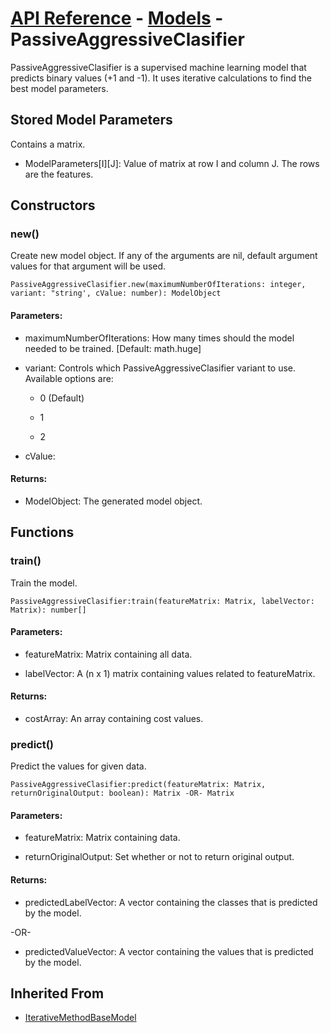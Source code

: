 # [API Reference](../../API.md) - [Models](../Models.md) - PassiveAggressiveClasifier

PassiveAggressiveClasifier is a supervised machine learning model that predicts binary values (+1 and -1). It uses iterative calculations to find the best model parameters.

## Stored Model Parameters

Contains a matrix.  

* ModelParameters[I][J]: Value of matrix at row I and column J. The rows are the features.

## Constructors

### new()

Create new model object. If any of the arguments are nil, default argument values for that argument will be used.

```
PassiveAggressiveClasifier.new(maximumNumberOfIterations: integer, variant: "string', cValue: number): ModelObject
```

#### Parameters:

* maximumNumberOfIterations: How many times should the model needed to be trained. [Default: math.huge]

* variant: Controls which PassiveAggressiveClasifier variant to use. Available options are:

    * 0 (Default)
 
    * 1
 
    * 2

* cValue:

#### Returns:

* ModelObject: The generated model object.

## Functions

### train()

Train the model.

```
PassiveAggressiveClasifier:train(featureMatrix: Matrix, labelVector: Matrix): number[]
```

#### Parameters:

* featureMatrix: Matrix containing all data.

* labelVector: A (n x 1) matrix containing values related to featureMatrix.

#### Returns:

* costArray: An array containing cost values.

### predict()

Predict the values for given data.

```
PassiveAggressiveClasifier:predict(featureMatrix: Matrix, returnOriginalOutput: boolean): Matrix -OR- Matrix
```

#### Parameters:

* featureMatrix: Matrix containing data.

* returnOriginalOutput: Set whether or not to return original output.

#### Returns:

* predictedLabelVector: A vector containing the classes that is predicted by the model.

-OR-

* predictedValueVector: A vector containing the values that is predicted by the model.

## Inherited From

* [IterativeMethodBaseModel](IterativeMethodBaseModel.md)
